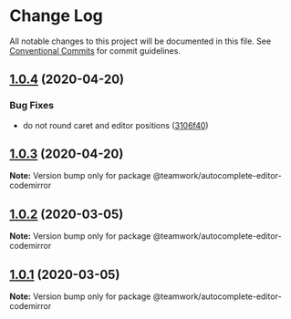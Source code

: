# Change Log

All notable changes to this project will be documented in this file.
See [Conventional Commits](https://conventionalcommits.org) for commit guidelines.

## [1.0.4](https://github.com/Teamwork/autocomplete/compare/@teamwork/autocomplete-editor-codemirror@1.0.3...@teamwork/autocomplete-editor-codemirror@1.0.4) (2020-04-20)


### Bug Fixes

* do not round caret and editor positions ([3106f40](https://github.com/Teamwork/autocomplete/commit/3106f400ec9a861d3ecbfce4068fc62e3cdab76b))





## [1.0.3](https://github.com/Teamwork/autocomplete/compare/@teamwork/autocomplete-editor-codemirror@1.0.2...@teamwork/autocomplete-editor-codemirror@1.0.3) (2020-04-20)

**Note:** Version bump only for package @teamwork/autocomplete-editor-codemirror





## [1.0.2](https://github.com/Teamwork/autocomplete/compare/@teamwork/autocomplete-editor-codemirror@1.0.1...@teamwork/autocomplete-editor-codemirror@1.0.2) (2020-03-05)

**Note:** Version bump only for package @teamwork/autocomplete-editor-codemirror





## [1.0.1](https://github.com/Teamwork/autocomplete/compare/@teamwork/autocomplete-editor-codemirror@1.0.0...@teamwork/autocomplete-editor-codemirror@1.0.1) (2020-03-05)

**Note:** Version bump only for package @teamwork/autocomplete-editor-codemirror

